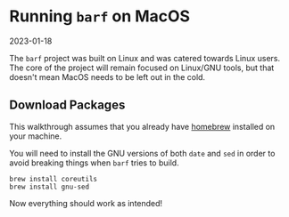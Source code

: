 # Running `barf` on MacOS

2023-01-18

The `barf` project was built on Linux and was catered towards Linux users. The core of the project will remain focused on Linux/GNU tools, but that doesn't mean MacOS needs to be left out in the cold.

## Download Packages

This walkthrough assumes that you already have [homebrew](https://brew.sh/) installed on your machine.

You will need to install the GNU versions of both `date` and `sed` in order to avoid breaking things when `barf` tries to build.

    brew install coreutils
    brew install gnu-sed

Now everything should work as intended!
